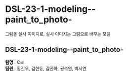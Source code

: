 # DSL-23-1-modeling--paint_to_photo-
그림을 실사 이미지로, 실사 이미지는 그림으로 바꾸는 모델

## DSL-23-1-modeling--paint_to_photo-
**팀명** : C조 <br/>
**팀원** : 황진우, 김현동, 김진하, 권수연, 박서연
